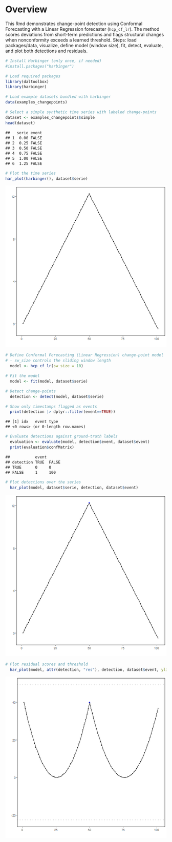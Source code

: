 # Overview

This Rmd demonstrates change-point detection using Conformal Forecasting with a Linear Regression forecaster (`hcp_cf_lr`). The method scores deviations from short-term predictions and flags structural changes when nonconformity exceeds a learned threshold. Steps: load packages/data, visualize, define model (window size), fit, detect, evaluate, and plot both detections and residuals.


``` r
# Install Harbinger (only once, if needed)
#install.packages("harbinger")
```


``` r
# Load required packages
library(daltoolbox)
library(harbinger) 
```


``` r
# Load example datasets bundled with harbinger
data(examples_changepoints)
```


``` r
# Select a simple synthetic time series with labeled change-points
dataset <- examples_changepoints$simple
head(dataset)
```

```
##   serie event
## 1  0.00 FALSE
## 2  0.25 FALSE
## 3  0.50 FALSE
## 4  0.75 FALSE
## 5  1.00 FALSE
## 6  1.25 FALSE
```


``` r
# Plot the time series
har_plot(harbinger(), dataset$serie)
```

![plot of chunk unnamed-chunk-5](fig/hcp_cf_lr/unnamed-chunk-5-1.png)


``` r
# Define Conformal Forecasting (Linear Regression) change-point model
# - sw_size controls the sliding window length
  model <- hcp_cf_lr(sw_size = 10)
```


``` r
# Fit the model
  model <- fit(model, dataset$serie)
```


``` r
# Detect change-points
  detection <- detect(model, dataset$serie)
```


``` r
# Show only timestamps flagged as events
  print(detection |> dplyr::filter(event==TRUE))
```

```
## [1] idx   event type 
## <0 rows> (or 0-length row.names)
```


``` r
# Evaluate detections against ground-truth labels
  evaluation <- evaluate(model, detection$event, dataset$event)
  print(evaluation$confMatrix)
```

```
##           event      
## detection TRUE  FALSE
## TRUE      0     0    
## FALSE     1     100
```


``` r
# Plot detections over the series
  har_plot(model, dataset$serie, detection, dataset$event)
```

![plot of chunk unnamed-chunk-11](fig/hcp_cf_lr/unnamed-chunk-11-1.png)


``` r
# Plot residual scores and threshold
  har_plot(model, attr(detection, "res"), detection, dataset$event, yline = attr(detection, "threshold"))
```

![plot of chunk unnamed-chunk-12](fig/hcp_cf_lr/unnamed-chunk-12-1.png)
